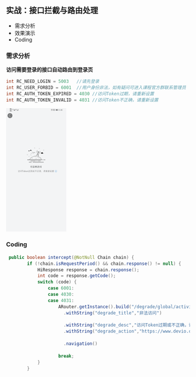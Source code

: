 ## 实战：接口拦截与路由处理

- 需求分析
- 效果演示
- Coding



### 需求分析

**访问需要登录的接口自动路由到登录页**

```java
int RC_NEED_LOGIN = 5003   //请先登录
int RC_USER_FORBID = 6001  //用户身份非法，如有疑问可进入课程官方群联系管理员
int RC_AUTH_TOKEN_EXPIRED = 4030 //访问Token过期，请重新设置
int RC_AUTH_TOKEN_INVALID = 4031 //访问Token不正确，请重新设置
```

<img src="非法的访问.png" alt="非法的访问" style="zoom:33%;" />



### Coding

```java
 public boolean intercept(@NotNull Chain chain) {
        if (!chain.isRequestPeriod() && chain.response() != null) {
            HiResponse response = chain.response();
            int code = response.getCode();
            switch (code) {
                case 6001:
                case 4030:
                case 4031:
                    ARouter.getInstance().build("/degrade/global/activity")         
                      .withString("degrade_title","非法访问")

                      .withString("degrade_desc","访问Token过期或不正确，请重新设置")     
                      .withString("degrade_action","https://www.devio.org/io/as/html/api-help.html")
                      
                      .navigation()
                     
                    break;
            }
        }
```

